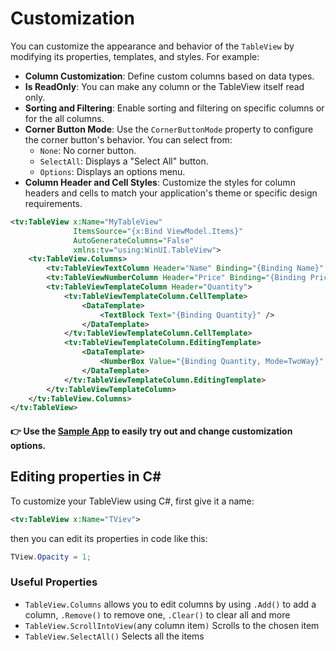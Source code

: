# Customization

You can customize the appearance and behavior of the `TableView` by modifying its properties, templates, and styles. For example:

- **Column Customization**: Define custom columns based on data types.
- **Is ReadOnly**: You can make any column or the TableView itself read only.
- **Sorting and Filtering**: Enable sorting and filtering on specific columns or for the all columns.
- **Corner Button Mode**: Use the `CornerButtonMode` property to configure the corner button's behavior. You can select from:
  - `None`: No corner button.
  - `SelectAll`: Displays a "Select All" button.
  - `Options`: Displays an options menu.
- **Column Header and Cell Styles**: Customize the styles for column headers and cells to match your application's theme or specific design requirements.

```xml
<tv:TableView x:Name="MyTableView"
              ItemsSource="{x:Bind ViewModel.Items}"
              AutoGenerateColumns="False"
              xmlns:tv="using:WinUI.TableView">
    <tv:TableView.Columns>
        <tv:TableViewTextColumn Header="Name" Binding="{Binding Name}" />
        <tv:TableViewNumberColumn Header="Price" Binding="{Binding Price}" />
        <tv:TableViewTemplateColumn Header="Quantity">
            <tv:TableViewTemplateColumn.CellTemplate>
                <DataTemplate>
                    <TextBlock Text="{Binding Quantity}" />
                </DataTemplate>
            </tv:TableViewTemplateColumn.CellTemplate>
            <tv:TableViewTemplateColumn.EditingTemplate>
                <DataTemplate>
                    <NumberBox Value="{Binding Quantity, Mode=TwoWay}" />
                </DataTemplate>
            </tv:TableViewTemplateColumn.EditingTemplate>
        </tv:TableViewTemplateColumn>
    </tv:TableView.Columns>
</tv:TableView>
```

#### 👉 Use the [Sample App](https://github.com/w-ahmad/WinUI.TableView.SampleApp.git) to easily try out and change customization options.

## Editing properties in C#
To customize your TableView using C#, first give it a name:
```xml
<tv:TableView x:Name="TViev">
```
then you can edit its properties in code like this:
```csharp
TView.Opacity = 1;
```

### Useful Properties
- `TableView.Columns` allows you to edit columns by using `.Add()` to add a column, `.Remove()` to remove one, `.Clear()` to clear all and more
- `TableView.ScrollIntoView(`any column item`)` Scrolls to the chosen item
- `TableView.SelectAll()` Selects all the items
